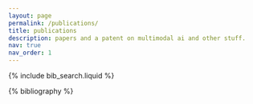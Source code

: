 ```yaml
---
layout: page
permalink: /publications/
title: publications
description: papers and a patent on multimodal ai and other stuff.
nav: true
nav_order: 1
---
```


<!-- _pages/publications.md -->

<!-- Bibsearch Feature -->

{% include bib_search.liquid %}

<div class="publications">

{% bibliography %}

</div>
